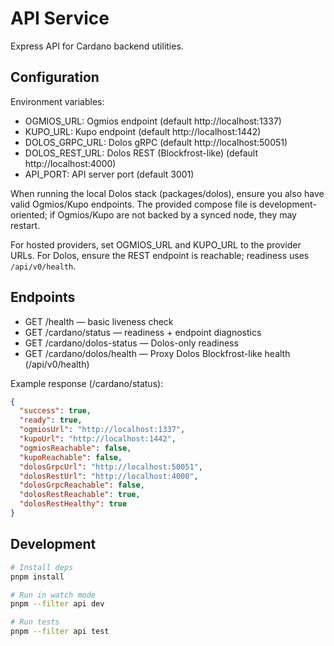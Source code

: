 # API Service

Express API for Cardano backend utilities.

## Configuration

Environment variables:

- OGMIOS_URL: Ogmios endpoint (default http://localhost:1337)
- KUPO_URL:   Kupo endpoint (default http://localhost:1442)
- DOLOS_GRPC_URL: Dolos gRPC (default http://localhost:50051)
- DOLOS_REST_URL: Dolos REST (Blockfrost-like) (default http://localhost:4000)
- API_PORT:   API server port (default 3001)

When running the local Dolos stack (packages/dolos), ensure you also have valid Ogmios/Kupo endpoints. The provided compose file is development-oriented; if Ogmios/Kupo are not backed by a synced node, they may restart.

For hosted providers, set OGMIOS_URL and KUPO_URL to the provider URLs. For Dolos, ensure the REST endpoint is reachable; readiness uses `/api/v0/health`.

## Endpoints

- GET /health          — basic liveness check
- GET /cardano/status  — readiness + endpoint diagnostics
- GET /cardano/dolos-status — Dolos-only readiness
- GET /cardano/dolos/health — Proxy Dolos Blockfrost-like health (/api/v0/health)

Example response (/cardano/status):

```json
{
  "success": true,
  "ready": true,
  "ogmiosUrl": "http://localhost:1337",
  "kupoUrl": "http://localhost:1442",
  "ogmiosReachable": false,
  "kupoReachable": false,
  "dolosGrpcUrl": "http://localhost:50051",
  "dolosRestUrl": "http://localhost:4000",
  "dolosGrpcReachable": false,
  "dolosRestReachable": true,
  "dolosRestHealthy": true
}
```

## Development

```bash
# Install deps
pnpm install

# Run in watch mode
pnpm --filter api dev

# Run tests
pnpm --filter api test
```
